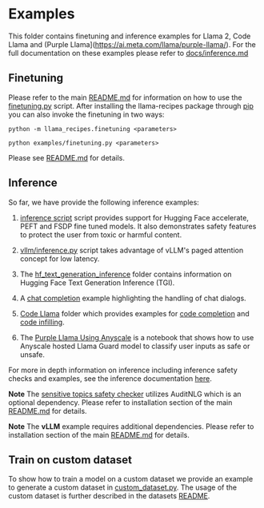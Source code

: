 # Examples

This folder contains finetuning and inference examples for Llama 2, Code Llama and (Purple Llama](https://ai.meta.com/llama/purple-llama/). For the full documentation on these examples please refer to [docs/inference.md](../docs/inference.md)

## Finetuning

Please refer to the main [README.md](../README.md) for information on how to use the [finetuning.py](./finetuning.py) script.
After installing the llama-recipes package through [pip](../README.md#installation) you can also invoke the finetuning in two ways:
```
python -m llama_recipes.finetuning <parameters>

python examples/finetuning.py <parameters>
```
Please see [README.md](../README.md) for details.

## Inference 
So far, we have provide the following inference examples:

1. [inference script](./inference.py) script provides support for Hugging Face accelerate, PEFT and FSDP fine tuned models. It also demonstrates safety features to protect the user from toxic or harmful content.

2. [vllm/inference.py](./vllm/inference.py) script takes advantage of vLLM's paged attention concept for low latency.

3. The [hf_text_generation_inference](./hf_text_generation_inference/README.md) folder contains information on Hugging Face Text Generation Inference (TGI).

4. A [chat completion](./chat_completion/chat_completion.py) example highlighting the handling of chat dialogs.

5. [Code Llama](./code_llama/) folder which provides examples for [code completion](./code_llama/code_completion_example.py) and [code infilling](./code_llama/code_infilling_example.py).

6. The [Purple Llama Using Anyscale](./Purple_Llama_Anyscale.ipynb) is a notebook that shows how to use Anyscale hosted Llama Guard model to classify user inputs as safe or unsafe.

For more in depth information on inference including inference safety checks and examples, see the inference documentation [here](../docs/inference.md).

**Note** The [sensitive topics safety checker](../src/llama_recipes/inference/safety_utils.py) utilizes AuditNLG which is an optional dependency. Please refer to installation section of the main [README.md](../README.md#install-with-optional-dependencies) for details.

**Note** The **vLLM** example requires additional dependencies. Please refer to installation section of the main [README.md](../README.md#install-with-optional-dependencies) for details.

## Train on custom dataset
To show how to train a model on a custom dataset we provide an example to generate a custom dataset in [custom_dataset.py](./custom_dataset.py).
The usage of the custom dataset is further described in the datasets [README](../docs/Dataset.md#training-on-custom-data).
